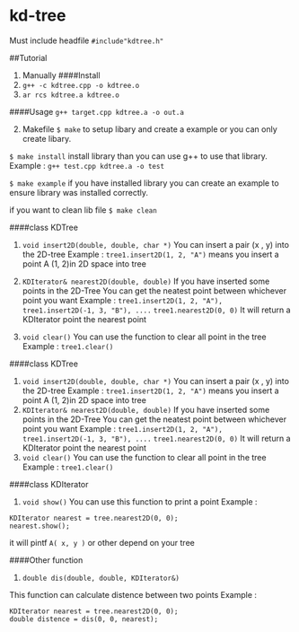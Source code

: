 kd-tree
=======

Must include headfile
  `#include"kdtree.h"`

##Tutorial

1. Manually
####Install
1. `g++ -c kdtree.cpp -o kdtree.o`
2. `ar rcs kdtree.a kdtree.o`

####Usage
`g++ target.cpp kdtree.a -o out.a`

2. Makefile
  `$ make` to setup libary and create a example or you can only create libary.

  `$ make install` install library than you can use g++ to use that library.
  Example : `g++ test.cpp kdtree.a -o test`

  `$ make example` if you have installed library you can create an example to ensure library was installed correctly.

  if you want to clean lib file
  `$ make clean`


####class KDTree

1. `void insert2D(double, double, char *)`
You can insert a pair (x , y) into the 2D-tree
Example : `tree1.insert2D(1, 2, "A")`
means you insert a point A (1, 2)in 2D space into tree

2. `KDIterator& nearest2D(double, double)`
If you have inserted some points in the 2D-Tree
You can get the neatest point between whichever point you want
Example :
`tree1.insert2D(1, 2, "A"), tree1.insert2D(-1, 3, "B"), ....`
`tree1.nearest2D(0, 0)`
It will return a KDIterator point the nearest point

3. `void clear()`
You can use the function to clear all point in the tree
Example : `tree1.clear()`


####class KDTree
1. `void insert2D(double, double, char *)`
You can insert a pair (x , y) into the 2D-tree
Example : `tree1.insert2D(1, 2, "A")`
means you insert a point A (1, 2)in 2D space into tree
2. `KDIterator& nearest2D(double, double)`
If you have inserted some points in the 2D-Tree
You can get the neatest point between whichever point you want
Example :
`tree1.insert2D(1, 2, "A"), tree1.insert2D(-1, 3, "B"), ....`
`tree1.nearest2D(0, 0)`
It will return a KDIterator point the nearest point
3. `void clear()`
You can use the function to clear all point in the tree
Example : `tree1.clear()`

####class KDIterator
1. `void show()`
You can use this function to print a point
Example :
```
KDIterator nearest = tree.nearest2D(0, 0);
nearest.show();
```
it will pintf `A( x, y )` or other depend on your tree


####Other function

1. `double dis(double, double, KDIterator&)`

This function can calculate distence between two points
Example :
```
KDIterator nearest = tree.nearest2D(0, 0);
double distence = dis(0, 0, nearest);
```
